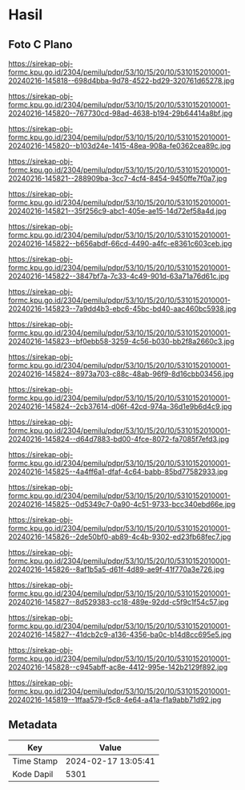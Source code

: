 # Hasil

## Foto C Plano

https://sirekap-obj-formc.kpu.go.id/2304/pemilu/pdpr/53/10/15/20/10/5310152010001-20240216-145818--698d4bba-9d78-4522-bd29-320761d65278.jpg

https://sirekap-obj-formc.kpu.go.id/2304/pemilu/pdpr/53/10/15/20/10/5310152010001-20240216-145820--767730cd-98ad-4638-b194-29b64414a8bf.jpg

https://sirekap-obj-formc.kpu.go.id/2304/pemilu/pdpr/53/10/15/20/10/5310152010001-20240216-145820--b103d24e-1415-48ea-908a-fe0362cea89c.jpg

https://sirekap-obj-formc.kpu.go.id/2304/pemilu/pdpr/53/10/15/20/10/5310152010001-20240216-145821--288909ba-3cc7-4cf4-8454-9450ffe7f0a7.jpg

https://sirekap-obj-formc.kpu.go.id/2304/pemilu/pdpr/53/10/15/20/10/5310152010001-20240216-145821--35f256c9-abc1-405e-ae15-14d72ef58a4d.jpg

https://sirekap-obj-formc.kpu.go.id/2304/pemilu/pdpr/53/10/15/20/10/5310152010001-20240216-145822--b656abdf-66cd-4490-a4fc-e8361c603ceb.jpg

https://sirekap-obj-formc.kpu.go.id/2304/pemilu/pdpr/53/10/15/20/10/5310152010001-20240216-145822--3847bf7a-7c33-4c49-901d-63a71a76d61c.jpg

https://sirekap-obj-formc.kpu.go.id/2304/pemilu/pdpr/53/10/15/20/10/5310152010001-20240216-145823--7a9dd4b3-ebc6-45bc-bd40-aac460bc5938.jpg

https://sirekap-obj-formc.kpu.go.id/2304/pemilu/pdpr/53/10/15/20/10/5310152010001-20240216-145823--bf0ebb58-3259-4c56-b030-bb2f8a2660c3.jpg

https://sirekap-obj-formc.kpu.go.id/2304/pemilu/pdpr/53/10/15/20/10/5310152010001-20240216-145824--8973a703-c88c-48ab-96f9-8d16cbb03456.jpg

https://sirekap-obj-formc.kpu.go.id/2304/pemilu/pdpr/53/10/15/20/10/5310152010001-20240216-145824--2cb37614-d06f-42cd-974a-36d1e9b6d4c9.jpg

https://sirekap-obj-formc.kpu.go.id/2304/pemilu/pdpr/53/10/15/20/10/5310152010001-20240216-145824--d64d7883-bd00-4fce-8072-fa7085f7efd3.jpg

https://sirekap-obj-formc.kpu.go.id/2304/pemilu/pdpr/53/10/15/20/10/5310152010001-20240216-145825--4a4ff6a1-dfaf-4c64-babb-85bd77582933.jpg

https://sirekap-obj-formc.kpu.go.id/2304/pemilu/pdpr/53/10/15/20/10/5310152010001-20240216-145825--0d5349c7-0a90-4c51-9733-bcc340ebd66e.jpg

https://sirekap-obj-formc.kpu.go.id/2304/pemilu/pdpr/53/10/15/20/10/5310152010001-20240216-145826--2de50bf0-ab89-4c4b-9302-ed23fb68fec7.jpg

https://sirekap-obj-formc.kpu.go.id/2304/pemilu/pdpr/53/10/15/20/10/5310152010001-20240216-145826--8af1b5a5-d61f-4d89-ae9f-41f770a3e726.jpg

https://sirekap-obj-formc.kpu.go.id/2304/pemilu/pdpr/53/10/15/20/10/5310152010001-20240216-145827--8d529383-cc18-489e-92dd-c5f9c1f54c57.jpg

https://sirekap-obj-formc.kpu.go.id/2304/pemilu/pdpr/53/10/15/20/10/5310152010001-20240216-145827--41dcb2c9-a136-4356-ba0c-b14d8cc695e5.jpg

https://sirekap-obj-formc.kpu.go.id/2304/pemilu/pdpr/53/10/15/20/10/5310152010001-20240216-145828--c945abff-ac8e-4412-995e-142b2129f892.jpg

https://sirekap-obj-formc.kpu.go.id/2304/pemilu/pdpr/53/10/15/20/10/5310152010001-20240216-145819--1ffaa579-f5c8-4e64-a41a-f1a9abb71d92.jpg


## Metadata

| Key        | Value               |
| ---------- | ------------------- |
| Time Stamp | 2024-02-17 13:05:41 |
| Kode Dapil | 5301                |



